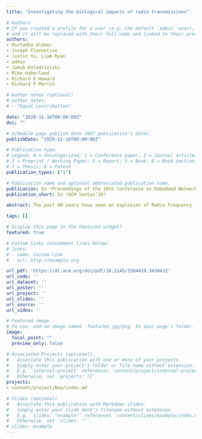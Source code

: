 ```yaml
---
title: "Investigating the biological impacts of radio transmissions"

# Authors
# If you created a profile for a user (e.g. the default `admin` user), write the username (folder name) here 
# and it will be replaced with their full name and linked to their profile.
authors:
- Murtadha Aldeer
- Joseph Florentine
- Justin Yu, Liam Ryan
- admin
- Jakub Kolodziejski
- Mike Haberland
- Richard E Howard
- Richard P Martin

# Author notes (optional)
# author_notes:
# - "Equal contribution"

date: "2020-11-16T00:00:00Z"
doi: ""

# Schedule page publish date (NOT publication's date).
publishDate: "2020-11-16T00:00:00Z"

# Publication type.
# Legend: 0 = Uncategorized; 1 = Conference paper; 2 = Journal article;
# 3 = Preprint / Working Paper; 4 = Report; 5 = Book; 6 = Book section;
# 7 = Thesis; 8 = Patent
publication_types: ["1"]

# Publication name and optional abbreviated publication name.
publication: In *Proceedings of the 18th Conference on Embedded Networked Sensor Systems*
publication_short: In *ACM SenSys’20*

abstract: The past 40 years have seen an explosion of Radio Frequency (RF) transmitters, which motivates understanding their impacts on the natural world. The European honeybee, Apis Mellifera, has been shown to sense the Earth's magnetic field. Human Radio Frequency (RF) transmitters alter this field. For example, recent work demonstrated that human-created RF interferes with the common robin's ability to orient themselves. This work proposes an experimental design to determine if honeybees can sense RF transmissions in frequencies from 1 MHz (AM radio) to 6 GHz (WiFi). We deployed a custom-designed RF bee feeder near bee hives to test honeybees' RF sensing ability.

tags: []

# Display this page in the Featured widget?
featured: true

# Custom links (uncomment lines below)
# links:
# - name: Custom Link
#   url: http://example.org

url_pdf: 'https://dl.acm.org/doi/pdf/10.1145/3384419.3430432'
url_code: ''
url_dataset: ''
url_poster: ''
url_project: ''
url_slides: ''
url_source: ''
url_video: ''

# Featured image
# To use, add an image named `featured.jpg/png` to your page's folder. 
image:
  focal_point: ""
  preview_only: false

# Associated Projects (optional).
#   Associate this publication with one or more of your projects.
#   Simply enter your project's folder or file name without extension.
#   E.g. `internal-project` references `content/project/internal-project/index.md`.
#   Otherwise, set `projects: []`.
projects:
- content/project/Bee/index.md

# Slides (optional).
#   Associate this publication with Markdown slides.
#   Simply enter your slide deck's filename without extension.
#   E.g. `slides: "example"` references `content/slides/example/index.md`.
#   Otherwise, set `slides: ""`.
# slides: example
---
```

<!-- 
{{% callout note %}}
Click the *Cite* button above to demo the feature to enable visitors to import publication metadata into their reference management software.
{{% /callout %}} -->



